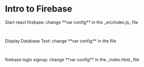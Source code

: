 # Intro to Firebase 

<p>Start react firebase: change **var config**  in the _src/index.js_ file</p><br>
<p>Display Database Text: change **var config** in the file</p><br>
<p>firebase login signup: change **var config** in the _index.html_ file</p><br>
